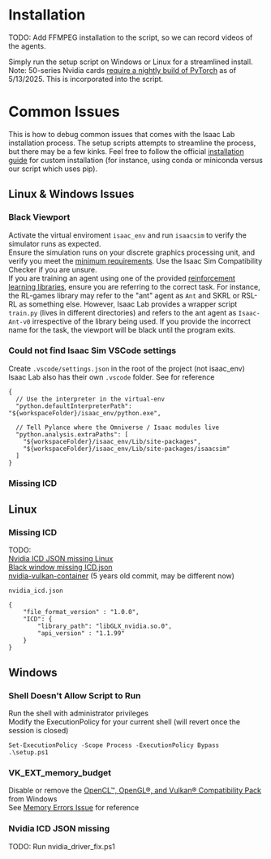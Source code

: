 # Installation

TODO: Add FFMPEG installation to the script, so we can record videos of the agents.

Simply run the setup script on Windows or Linux for a streamlined install. Note: 50-series Nvidia cards [require a nightly build of PyTorch](https://developer.nvidia.com/cuda-gpus) as of 5/13/2025. This is incorporated into the script.

# Common Issues

This is how to debug common issues that comes with the Isaac Lab installation process. The setup scripts attempts to streamline the process, but there may be a few kinks. Feel free to follow the official [installation guide](https://isaac-sim.github.io/IsaacLab/main/source/setup/quickstart.html#quick-installation-guide) for custom installation (for instance, using conda or miniconda versus our script which uses pip).

## Linux & Windows Issues

### Black Viewport

Activate the virtual enviroment `isaac_env` and run `isaacsim` to verify the simulator runs as expected.  
Ensure the simulation runs on your discrete graphics processing unit, and verify you meet the [minimum requirements](https://docs.isaacsim.omniverse.nvidia.com/4.5.0/installation/requirements.html). Use the Isaac Sim Compatibility Checker if you are unsure.  
If you are training an agent using one of the provided [reinforcement learning libraries](https://isaac-sim.github.io/IsaacLab/main/source/overview/reinforcement-learning/rl_existing_scripts.html), ensure you are referring to the correct task. For instance, the RL-games library may refer to the "ant" agent as `Ant` and SKRL or RSL-RL as something else. However, Isaac Lab provides a wrapper script `train.py` (lives in different directories) and refers to the ant agent as `Isaac-Ant-v0` irrespective of the library being used. If you provide the incorrect name for the task, the viewport will be black until the program exits. 

### Could not find Isaac Sim VSCode settings

Create `.vscode/settings.json` in the root of the project (not isaac_env)  
Isaac Lab also has their own `.vscode` folder. See for reference
```
{
  // Use the interpreter in the virtual-env
  "python.defaultInterpreterPath": "${workspaceFolder}/isaac_env/python.exe",

  // Tell Pylance where the Omniverse / Isaac modules live
  "python.analysis.extraPaths": [
    "${workspaceFolder}/isaac_env/Lib/site-packages",
    "${workspaceFolder}/isaac_env/Lib/site-packages/isaacsim"
  ]
}
```

### Missing ICD

## Linux

### Missing ICD

TODO:  
[Nvidia ICD JSON missing Linux](https://github.com/NVIDIA/nvidia-container-toolkit/issues/767)  
[Black window missing ICD.json](https://forums.developer.nvidia.com/t/isaac-gym-black-window-missing-nvidia-icd-json-segmentation-fault/210175)  
[nvidia-vulkan-container](https://github.com/Babbleshack/nvidia-vulkan-container/blob/master/nvidia_icd.json) (5 years old commit, may be different now)  

`nvidia_icd.json`
```
{
    "file_format_version" : "1.0.0",
    "ICD": {
        "library_path": "libGLX_nvidia.so.0",
        "api_version" : "1.1.99"
    }
}
```

## Windows

### Shell Doesn't Allow Script to Run
Run the shell with administrator privileges  
Modify the ExecutionPolicy for your current shell (will revert once the session is closed)
```
Set-ExecutionPolicy -Scope Process -ExecutionPolicy Bypass
.\setup.ps1
```
### 

### VK_EXT_memory_budget
Disable or remove the [OpenCL™, OpenGL®, and Vulkan® Compatibility Pack](https://apps.microsoft.com/detail/9nqpsl29bfff?hl=en-US&gl=US) from Windows  
See [Memory Errors Issue](https://github.com/isaac-sim/IsaacLab/discussions/2046) for reference

### Nvidia ICD JSON missing
TODO: Run nvidia_driver_fix.ps1